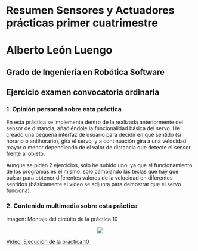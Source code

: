 # Resumen Sensores y Actuadores prácticas primer cuatrimestre

# Alberto León Luengo

## Grado de Ingeniería en Robótica Software

## Ejercicio examen convocatoria ordinaria

### 1. Opinión personal sobre esta práctica

En esta práctica se implementa dentro de la realizada anteriormente del sensor de distancia, añadiéndole la funcionalidad básica del servo. He creado una pequeña interfaz de usuario para decidir en qué sentido (si horario o antihorario),
gira el servo, y a continuación gira a una velocidad mayor o menor dependiendo de el valor de distancia que detecte el sensor frente al objeto.

Aunque se pidan 2 ejercicios, solo he subido uno, ya que el funcionamiento de los programas es el mismo, solo cambiando las teclas que hay que pulsar para obtener diferentes valores de la velocidad en diferentes sentidos (básicamente 
el vídeo se adjunta para demostrar que el servo funciona).

### 2. Contenido multimedia sobre esta práctica

Imagen: Montaje del circuito de la práctica 10

<p align="center">
  <img src="https://github.com/aleon2020/SYA_2022-2023/blob/main/Examen%20Final/Examen%20Final%20Pr%C3%A1ctica/media/Imagen%20Circuito%20Examen%20Final.jpg?raw=true">
</p>

[Vídeo: Ejecución de la práctica 10](https://github.com/aleon2020/SYA_2022-2023/raw/main/Examen%20Final/Examen%20Final%20Pr%C3%A1ctica/media/Video%20Ejecucion%20Examen%20Final.mp4)
